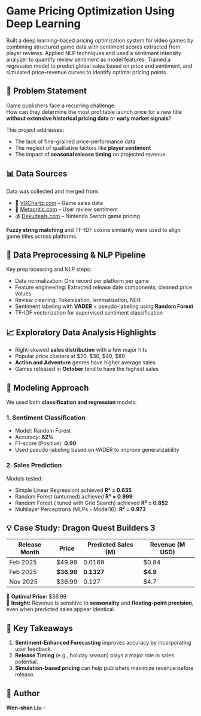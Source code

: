 # Game Pricing Optimization Using Deep Learning #

Built a deep learning–based pricing optimization system for video games by combining structured game data with sentiment scores extracted from player reviews. Applied NLP techniques and used a sentiment intensity analyzer to quantify review sentiment as model features. Trained a regression model to predict global sales based on price and sentiment, and simulated price–revenue curves to identify optimal pricing points.


## 📌 Problem Statement

Game publishers face a recurring challenge:  
How can they determine the most profitable launch price for a new title **without extensive historical pricing data** or **early market signals**?

This project addresses:
- The lack of fine-grained price-performance data
- The neglect of qualitative factors like **player sentiment**
- The impact of **seasonal release timing** on projected revenue



## 📊 Data Sources

Data was collected and merged from:
- 🛒 [VGChartz.com](https://www.vgchartz.com) – Game sales data
- 🌟 [Metacritic.com](https://www.metacritic.com) – User review sentiment
- 💰 [Dekudeals.com](https://www.dekudeals.com) – Nintendo Switch game pricing

**Fuzzy string matching** and TF-IDF cosine similarity were used to align game titles across platforms.



## 🔄 Data Preprocessing & NLP Pipeline

Key preprocessing and NLP steps:
- Data normalization: One record per platform per game
- Feature engineering: Extracted release date components, cleaned price values
- Review cleaning: Tokenization, lemmatization, NER
- Sentiment labeling with **VADER** + pseudo-labeling using **Random Forest**
- TF-IDF vectorization for supervised sentiment classification




## 📈 Exploratory Data Analysis Highlights

- Right-skewed **sales distribution** with a few major hits
- Popular price clusters at $20, $30, $40, $60
- **Action and Adventure** genres have higher average sales
- Games released in **October** tend to have the highest sales


## 🤖 Modeling Approach

We used both **classification and regression** models:

### 1. Sentiment Classification
- Model: Random Forest
- Accuracy: **82%**
- F1-score (Positive): **0.90**
- Used pseudo-labeling based on VADER to improve generalizability

### 2. Sales Prediction
Models tested:
- Simple Linear Regressiont achieved **R² = 0.635**
- Random Forest (unturned) achieved **R² = 0.999**
- Random Forest ( tuned with Grid Search) achieved **R² = 0.852**
- Multilayer Perceptrons (MLPs - Model16): **R² = 0.973**



## 💡 Case Study: Dragon Quest Builders 3

| Release Month | Price     | Predicted Sales (M) | Revenue (M USD) |
|---------------|-----------|---------------------|------------------|
| Feb 2025      | $49.99    | 0.0169              | $0.84            |
| Feb 2025      | **$36.99**| **0.1327**          | **$4.9**         |
| Nov 2025      | $36.99    | 0.127               | $4.7             |

📌 **Optimal Price:** $36.99  
📌 **Insight:** Revenue is sensitive to **seasonality** and **floating-point precision**, even when predicted sales appear identical.



## 🧠 Key Takeaways

1. **Sentiment-Enhanced Forecasting** improves accuracy by incorporating user feedback.
2. **Release Timing** (e.g., holiday season) plays a major role in sales potential.
3. **Simulation-based pricing** can help publishers maximize revenue before release.




## 📌 Author

**Wen-shan Liu** –
